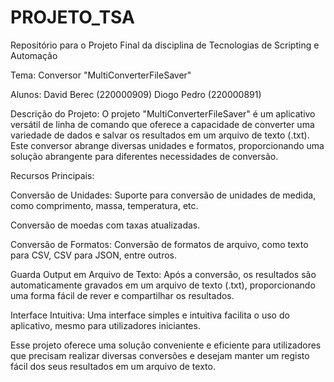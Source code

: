 # PROJETO_TSA
Repositório para o Projeto Final da disciplina de Tecnologias de Scripting e Automação  

Tema: Conversor "MultiConverterFileSaver"

Alunos: David Berec (220000909)
        Diogo Pedro (220000891)



Descrição do Projeto:
 O projeto "MultiConverterFileSaver" é um aplicativo versátil de linha de comando que oferece a capacidade de converter uma variedade de dados e salvar os resultados em um arquivo de texto (.txt). Este conversor abrange diversas unidades e formatos, proporcionando uma solução abrangente para diferentes necessidades de conversão.


Recursos Principais:

 Conversão de Unidades:
  Suporte para conversão de unidades de medida, como comprimento, massa, temperatura, etc.

 Conversão de moedas com taxas atualizadas.

 Conversão de Formatos:
  Conversão de formatos de arquivo, como texto para CSV, CSV para JSON, entre outros.

 Guarda Output em Arquivo de Texto:
  Após a conversão, os resultados são automaticamente gravados em um arquivo de texto (.txt), proporcionando uma forma fácil de rever e compartilhar os resultados.

 Interface Intuitiva:
  Uma interface simples e intuitiva facilita o uso do aplicativo, mesmo para utilizadores iniciantes.



Esse projeto oferece uma solução conveniente e eficiente para utilizadores que precisam realizar diversas conversões e desejam manter um registo fácil dos seus resultados em um arquivo de texto.